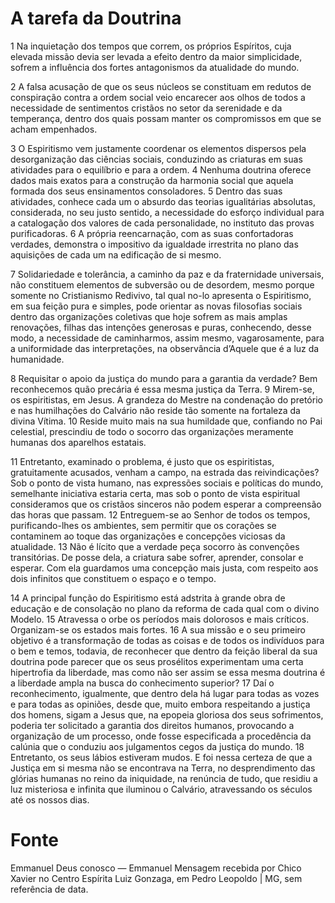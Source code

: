 # A tarefa da Doutrina

1 Na inquietação dos tempos que correm, os próprios Espíritos, cuja elevada missão devia ser levada a efeito dentro da maior simplicidade, sofrem a influência dos fortes antagonismos da atualidade do mundo.

2 A falsa acusação de que os seus núcleos se constituam em redutos de conspiração contra a ordem social veio encarecer aos olhos de todos a necessidade de sentimentos cristãos no setor da serenidade e da temperança, dentro dos quais possam manter os compromissos em que se acham empenhados.

3 O Espiritismo vem justamente coordenar os elementos dispersos pela desorganização das ciências sociais, conduzindo as criaturas em suas atividades para o equilíbrio e para a ordem. 4 Nenhuma doutrina oferece dados mais exatos para a construção da harmonia social que aquela formada dos seus ensinamentos consoladores. 5 Dentro das suas atividades, conhece cada um o absurdo das teorias igualitárias absolutas, considerada, no seu justo sentido, a necessidade do esforço individual para a catalogação dos valores de cada personalidade, no instituto das provas purificadoras. 6 A própria reencarnação, com as suas confortadoras verdades, demonstra o impositivo da igualdade irrestrita no plano das aquisições de cada um na edificação de si mesmo.

7 Solidariedade e tolerância, a caminho da paz e da fraternidade universais, não constituem elementos de subversão ou de desordem, mesmo porque somente no Cristianismo Redivivo, tal qual no-lo apresenta o Espiritismo, em sua feição pura e simples, pode orientar as novas filosofias sociais dentro das organizações coletivas que hoje sofrem as mais amplas renovações, filhas das intenções generosas e puras, conhecendo, desse modo, a necessidade de caminharmos, assim mesmo, vagarosamente, para a uniformidade das interpretações, na observância d’Aquele que é a luz da humanidade.

8 Requisitar o apoio da justiça do mundo para a garantia da verdade? Bem reconhecemos quão precária é essa mesma justiça da Terra. 9 Mirem-se, os espiritistas, em Jesus. A grandeza do Mestre na condenação do pretório e nas humilhações do Calvário não reside tão somente na fortaleza da divina Vítima. 10 Reside muito mais na sua humildade que, confiando no Pai celestial, prescindiu de todo o socorro das organizações meramente humanas dos aparelhos estatais.

11 Entretanto, examinado o problema, é justo que os espiritistas, gratuitamente acusados, venham a campo, na estrada das reivindicações? Sob o ponto de vista humano, nas expressões sociais e políticas do mundo, semelhante iniciativa estaria certa, mas sob o ponto de vista espiritual consideramos que os cristãos sinceros não podem esperar a compreensão das horas que passam. 12 Entreguem-se ao Senhor de todos os tempos, purificando-lhes os ambientes, sem permitir que os corações se contaminem ao toque das organizações e concepções viciosas da atualidade. 13 Não é lícito que a verdade peça socorro às convenções transitórias. De posse dela, a criatura sabe sofrer, aprender, consolar e esperar. Com ela guardamos uma concepção mais justa, com respeito aos dois infinitos que constituem o espaço e o tempo.

14 A principal função do Espiritismo está adstrita à grande obra de educação e de consolação no plano da reforma de cada qual com o divino Modelo. 15 Atravessa o orbe os períodos mais dolorosos e mais críticos. Organizam-se os estados mais fortes. 16 A sua missão e o seu primeiro objetivo é a transformação de todas as coisas e de todos os indivíduos para o bem e temos, todavia, de reconhecer que dentro da feição liberal da sua doutrina pode parecer que os seus prosélitos experimentam uma certa hipertrofia da liberdade, mas como não ser assim se essa mesma doutrina é a liberdade ampla na busca do conhecimento superior? 17 Daí o reconhecimento, igualmente, que dentro dela há lugar para todas as vozes e para todas as opiniões, desde que, muito embora respeitando a justiça dos homens, sigam a Jesus que, na epopeia gloriosa dos seus sofrimentos, poderia ter solicitado a garantia dos direitos humanos, provocando a organização de um processo, onde fosse especificada a procedência da calúnia que o conduziu aos julgamentos cegos da justiça do mundo. 18 Entretanto, os seus lábios estiveram mudos. E foi nessa certeza de que a Justiça em si mesma não se encontrava na Terra, no desprendimento das glórias humanas no reino da iniquidade, na renúncia de tudo, que residiu a luz misteriosa e infinita que iluminou o Calvário, atravessando os séculos até os nossos dias.

# Fonte
Emmanuel
Deus conosco — Emmanuel
Mensagem recebida por Chico Xavier no Centro Espírita Luiz Gonzaga, em Pedro Leopoldo | MG, 
sem referência de data.